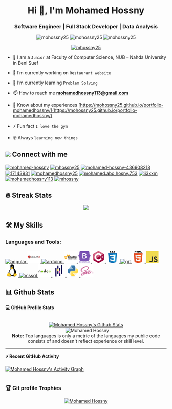 

<!---
MoHossny25/MoHossny25 is a ✨ special ✨ repository because its `README.md` (this file) appears on your GitHub profile.
You can click the Preview link to take a look at your changes.
--->
<h1 align="center">Hi 👋, I'm Mohamed Hossny</h1>
<h3 align="center">Software Engineer | Full Stack Developer | Data Analysis</h3>

<p align="center"> <img src="https://komarev.com/ghpvc/?username=mohossny25&label=Profile%20views&color=0e75b6&style=flat" alt="mohossny25" />
		   		   <img src="https://badges.pufler.dev/repos/mohossny25" alt="mohossny25" />
		   <img src="https://img.shields.io/github/followers/mohossny25?label=Followers" alt="mohossny25" />

<p align="center"> <a href="https://twitter.com/mhossny25" target="blank"><img src="https://img.shields.io/twitter/follow/mhossny25?logo=twitter&style=for-the-badge&color=0e75b6&style=flat" alt="mhossny25" /></a> </p>

- :school: I am a `Junior` at Faculty of Computer Science, NUB – Nahda University in Beni Suef

- 🔭 I’m currently working on `Restaurant website`

- 🌱 I’m currently learning `Problem Solving`

- 📫 How to reach me **mohamedhossny113@gmail.com**

- 📄 Know about my experiences [https://mohossny25.github.io/portfolio-mohamedhossny/](https://mohossny25.github.io/portfolio-mohamedhossny/)

- ⚡ Fun fact `I love the gym`
- :nerd_face: Always `learning new things`


## <img src="https://media.giphy.com/media/iY8CRBdQXODJSCERIr/giphy.gif" width="30px"> Connect with me
<p align="left">
<a href="https://codepen.io/mohamed-hossny" target="blank"><img align="center" src="https://raw.githubusercontent.com/rahuldkjain/github-profile-readme-generator/master/src/images/icons/Social/codepen.svg" alt="mohamed-hossny" height="30" width="40" /></a>
<a href="https://twitter.com/mhossny25" target="blank"><img align="center" src="https://raw.githubusercontent.com/rahuldkjain/github-profile-readme-generator/master/src/images/icons/Social/twitter.svg" alt="mhossny25" height="30" width="40" /></a>
<a href="https://linkedin.com/in/mohamed-hossny-436908218" target="blank"><img align="center" src="https://raw.githubusercontent.com/rahuldkjain/github-profile-readme-generator/master/src/images/icons/Social/linked-in-alt.svg" alt="mohamed-hossny-436908218" height="30" width="40" /></a>
<a href="https://stackoverflow.com/users/17143931" target="blank"><img align="center" src="https://raw.githubusercontent.com/rahuldkjain/github-profile-readme-generator/master/src/images/icons/Social/stack-overflow.svg" alt="17143931" height="30" width="40" /></a>
<a href="https://kaggle.com/mohamedhossny25" target="blank"><img align="center" src="https://raw.githubusercontent.com/rahuldkjain/github-profile-readme-generator/master/src/images/icons/Social/kaggle.svg" alt="mohamedhossny25" height="30" width="40" /></a>
<a href="https://fb.com/mohamed.abo.hosny.753" target="blank"><img align="center" src="https://raw.githubusercontent.com/rahuldkjain/github-profile-readme-generator/master/src/images/icons/Social/facebook.svg" alt="mohamed.abo.hosny.753" height="30" width="40" /></a>
<a href="https://instagram.com/ii3xxm" target="blank"><img align="center" src="https://raw.githubusercontent.com/rahuldkjain/github-profile-readme-generator/master/src/images/icons/Social/instagram.svg" alt="ii3xxm" height="30" width="40" /></a>
<a href="https://www.hackerrank.com/mohamedhossny113" target="blank"><img align="center" src="https://raw.githubusercontent.com/rahuldkjain/github-profile-readme-generator/master/src/images/icons/Social/hackerrank.svg" alt="mohamedhossny113" height="30" width="40" /></a>
<a href="https://codeforces.com/profile/mhossny" target="blank"><img align="center" src="https://raw.githubusercontent.com/rahuldkjain/github-profile-readme-generator/master/src/images/icons/Social/codeforces.svg" alt="mhossny" height="30" width="40" /></a>
</p>


## 🔥 Streak Stats
<p align="center"><img src="https://github-readme-streak-stats.herokuapp.com/?user=mohossny25&theme=algolia" /></p>

## 🛠️ My Skills
<h3 align="left">Languages and Tools:</h3>
<p align="left"> <a href="https://angular.io" target="_blank" rel="noreferrer"> <img src="https://angular.io/assets/images/logos/angular/angular.svg" alt="angular" width="40" height="40"/> </a> <a href="https://angular.io" target="_blank" rel="noreferrer"> <img src="https://raw.githubusercontent.com/devicons/devicon/master/icons/angularjs/angularjs-original-wordmark.svg" alt="angularjs" width="40" height="40"/> </a> <a href="https://www.arduino.cc/" target="_blank" rel="noreferrer"> <img src="https://cdn.worldvectorlogo.com/logos/arduino-1.svg" alt="arduino" width="40" height="40"/> </a> <a href="https://aws.amazon.com" target="_blank" rel="noreferrer"> <img src="https://raw.githubusercontent.com/devicons/devicon/master/icons/amazonwebservices/amazonwebservices-original-wordmark.svg" alt="aws" width="40" height="40"/> </a> <a href="https://getbootstrap.com" target="_blank" rel="noreferrer"> <img src="https://raw.githubusercontent.com/devicons/devicon/master/icons/bootstrap/bootstrap-plain-wordmark.svg" alt="bootstrap" width="40" height="40"/> </a> <a href="https://www.w3schools.com/cpp/" target="_blank" rel="noreferrer"> <img src="https://raw.githubusercontent.com/devicons/devicon/master/icons/cplusplus/cplusplus-original.svg" alt="cplusplus" width="40" height="40"/> </a> <a href="https://www.w3schools.com/css/" target="_blank" rel="noreferrer"> <img src="https://raw.githubusercontent.com/devicons/devicon/master/icons/css3/css3-original-wordmark.svg" alt="css3" width="40" height="40"/> </a> <a href="https://git-scm.com/" target="_blank" rel="noreferrer"> <img src="https://www.vectorlogo.zone/logos/git-scm/git-scm-icon.svg" alt="git" width="40" height="40"/> </a> <a href="https://www.w3.org/html/" target="_blank" rel="noreferrer"> <img src="https://raw.githubusercontent.com/devicons/devicon/master/icons/html5/html5-original-wordmark.svg" alt="html5" width="40" height="40"/> </a> <a href="https://developer.mozilla.org/en-US/docs/Web/JavaScript" target="_blank" rel="noreferrer"> <img src="https://raw.githubusercontent.com/devicons/devicon/master/icons/javascript/javascript-original.svg" alt="javascript" width="40" height="40"/> </a> <a href="https://www.linux.org/" target="_blank" rel="noreferrer"> <img src="https://raw.githubusercontent.com/devicons/devicon/master/icons/linux/linux-original.svg" alt="linux" width="40" height="40"/> </a> <a href="https://www.microsoft.com/en-us/sql-server" target="_blank" rel="noreferrer"> <img src="https://www.svgrepo.com/show/303229/microsoft-sql-server-logo.svg" alt="mssql" width="40" height="40"/> </a> <a href="https://nodejs.org" target="_blank" rel="noreferrer"> <img src="https://raw.githubusercontent.com/devicons/devicon/master/icons/nodejs/nodejs-original-wordmark.svg" alt="nodejs" width="40" height="40"/> </a> <a href="https://pandas.pydata.org/" target="_blank" rel="noreferrer"> <img src="https://raw.githubusercontent.com/devicons/devicon/2ae2a900d2f041da66e950e4d48052658d850630/icons/pandas/pandas-original.svg" alt="pandas" width="40" height="40"/> </a> <a href="https://www.python.org" target="_blank" rel="noreferrer"> <img src="https://raw.githubusercontent.com/devicons/devicon/master/icons/python/python-original.svg" alt="python" width="40" height="40"/> </a> <a href="https://sass-lang.com" target="_blank" rel="noreferrer"> <img src="https://raw.githubusercontent.com/devicons/devicon/master/icons/sass/sass-original.svg" alt="sass" width="40" height="40"/> </a> </p>



 ## 📊 Github Stats
 
 
  <summary><b>💻 GitHub Profile Stats</b></summary>
  <br/>
  <p align="center">
    <a href="https://github.com/anuraghazra/github-readme-stats"><img alt="Mohamed Hossny's Github Stats" src="https://github-readme-stats.vercel.app/api?username=mohossny25&show_icons=true&count_private=true&theme=algolia" height="192px"/></a>
<br/>
  &nbsp;
	  <img src="https://github-readme-stats.vercel.app/api/top-langs?username=mohossny25&langs_count=10&show_icons=true&locale=en&layout=compact&theme=algolia" alt="Mohamed Hossny" height="192px"/>

  <br/>
  <b>Note:</b> Top languages is only a metric of the languages my public code consists of and doesn't reflect experience or skill level.
  </p>

----
  <summary><b>⚡ Recent GitHub Activity</b></summary>
  <br/>
   <a href="https://github.com/mohossny25"><img alt="Mohamed Hossny's Activity Graph" src="https://activity-graph.herokuapp.com/graph?username=mohossny25&custom_title=Mohamed%20Hossny%27s%20Contribution%20Graph&theme=react-dark" /></a>
  <br/>

<br/>

### :trophy: Git profile Trophies

<p align="center"> <a href="https://github.com/ryo-ma/github-profile-trophy"><img src="https://github-profile-trophy.vercel.app/?username=mohossny25&layout=compact&theme=algolia" alt="Mohamed Hossny" /></a> </p>

